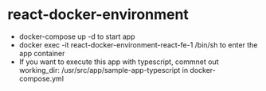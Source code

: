 # react-docker-environment
- docker-compose up -d to start app
- docker exec -it react-docker-environment-react-fe-1 /bin/sh to enter the app container
- If you want to execute this app with typescript, commnet out working_dir: /usr/src/app/sample-app-typescript in docker-compose.yml